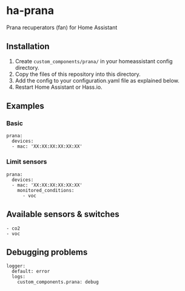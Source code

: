 # ha-prana
Prana recuperators (fan) for Home Assistant


## Installation

1. Create ```custom_components/prana/``` in your homeassistant config directory.
2. Copy the files of this repository into this directory.
3. Add the config to your configuration.yaml file as explained below.
4. Restart Home Assistant or Hass.io.


## Examples
### Basic
```
prana:
  devices:
  - mac: 'XX:XX:XX:XX:XX:XX'
```

### Limit sensors
```
prana:
  devices:
  - mac: 'XX:XX:XX:XX:XX:XX'
    monitored_conditions:
      - voc
```

## Available sensors & switches
    - co2
    - voc

## Debugging problems

```
logger:
  default: error
  logs:
    custom_components.prana: debug
```
